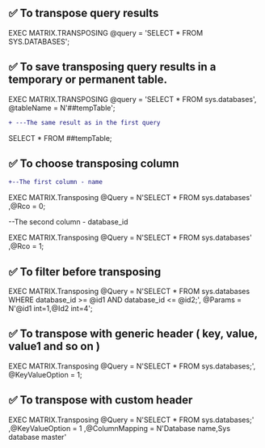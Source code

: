 ## :white_check_mark: To transpose query results 

EXEC MATRIX.TRANSPOSING
     @query = 'SELECT * FROM SYS.DATABASES';

## :white_check_mark: To save transposing query results in a temporary or permanent table.

EXEC MATRIX.TRANSPOSING
     @query = 'SELECT * FROM sys.databases',
     @tableName = N'##tempTable';
     
```diff
+ ---The same result as in the first query
```
    


SELECT *
FROM ##tempTable;

## :white_check_mark: To choose transposing column

```diff
+--The first column - name
```

EXEC MATRIX.Transposing @Query = N'SELECT * FROM sys.databases'
				   ,@Rco = 0;
				   
--The second column - database_id

EXEC MATRIX.Transposing @Query = N'SELECT * FROM sys.databases'
				   ,@Rco = 1;


## :white_check_mark: To filter before transposing

EXEC MATRIX.Transposing
     @Query = N'SELECT * FROM sys.databases WHERE database_id >= @id1 AND database_id <= @id2;',
     @Params = N'@id1 int=1,@Id2 int=4';

## :white_check_mark: To transpose with generic header ( key, value, value1 and so on )

EXEC MATRIX.Transposing
     @Query = N'SELECT * FROM sys.databases;',
     @KeyValueOption = 1;


## :white_check_mark: To transpose with custom header

EXEC MATRIX.Transposing @Query = N'SELECT * FROM sys.databases;'
					  ,@KeyValueOption = 1
					  ,@ColumnMapping = N'Database name,Sys database master'

